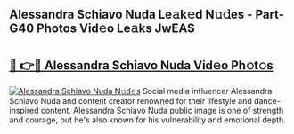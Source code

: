 ## Alessandra Schiavo Nuda Le𝚊k𝚎d N𝚞𝚍es - Part-G40 Photos Vid𝚎o Le𝚊ks JwEAS

# <h2><a href="http://fbb98d.evod.top/?m=Alessandra+Schiavo+Nuda">🔗 👉🔴 Alessandra Schiavo Nuda Vid𝚎o Ph𝚘t𝚘s</a></h2>

[![Alessandra Schiavo Nuda N𝚞d𝚎s](https://i.imgur.com/8V9OHl7.gif)](http://fbb98d.evod.top/?m=Alessandra+Schiavo+Nuda)
Social media influencer Alessandra Schiavo Nuda and content creator renowned for their lifestyle and dance-inspired content. Alessandra Schiavo Nuda public image is one of strength and courage, but he's also known for his vulnerability and emotional depth. 
